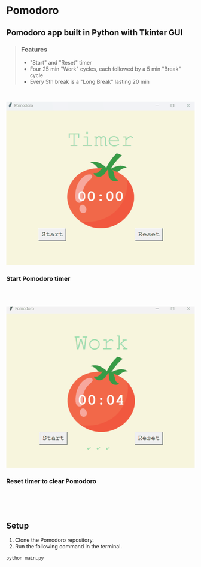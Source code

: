 # Pomodoro

## Pomodoro app built in Python with Tkinter GUI

> ### Features
>
> - "Start" and "Reset" timer
> - Four 25 min "Work" cycles, each followed by a 5 min "Break" cycle
> - Every 5th break is a "Long Break" lasting 20 min

<br>

![](./images/readme/pomodoro-start.gif)

### Start Pomodoro timer

<br><br>

![](./images/readme/pomodoro-reset.gif)

### Reset timer to clear Pomodoro

<br><br><br>

## Setup

1. Clone the Pomodoro repository.
2. Run the following command in the terminal.

```sh
python main.py
```
